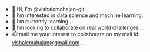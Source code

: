 - 👋 Hi, I’m @vishalcmahajan-git
- 👀 I’m interested in data science and machine learning. 
- 🌱 I’m currently learning ...
- 💞️ I’m looking to collaborate on real world challenges ...
- 📫 mail me your interest to collaborate on my mail id vishalcmahajan@gmail.com...

<!---
vishalcmahajan-git/vishalcmahajan-git is a ✨ special ✨ repository because its `README.md` (this file) appears on your GitHub profile.
You can click the Preview link to take a look at your changes.
--->
